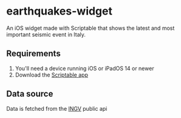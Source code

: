 # earthquakes-widget
An iOS widget made with Scriptable that shows the latest and most important seismic event in Italy.

## Requirements
1. You'll need a device running iOS or iPadOS 14 or newer
2. Download the [Scriptable app](https://apps.apple.com/us/app/scriptable/id1405459188)

## Data source
Data is fetched from the [INGV](https://www.ingv.it) public api
